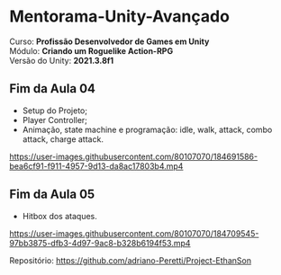 # Mentorama-Unity-Avançado

Curso: **Profissão Desenvolvedor de Games em Unity**<br/>
Módulo: **Criando um Roguelike Action-RPG**<br/>
Versão do Unity: **2021.3.8f1**<br/>


## Fim da Aula 04

- Setup do Projeto;<br/>
- Player Controller;<br/>
- Animação, state machine e programação: idle, walk, attack, combo attack, charge attack.<br/>


https://user-images.githubusercontent.com/80107070/184691586-bea6cf91-f911-4957-9d13-da8ac17803b4.mp4


## Fim da Aula 05

- Hitbox dos ataques. <br/>


https://user-images.githubusercontent.com/80107070/184709545-97bb3875-dfb3-4d97-9ac8-b328b6194f53.mp4



Repositório: https://github.com/adriano-Peretti/Project-EthanSon <br/>
